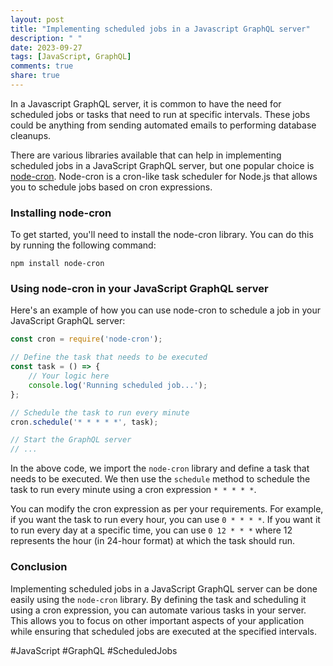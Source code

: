 ```yaml
---
layout: post
title: "Implementing scheduled jobs in a Javascript GraphQL server"
description: " "
date: 2023-09-27
tags: [JavaScript, GraphQL]
comments: true
share: true
---
```


In a Javascript GraphQL server, it is common to have the need for scheduled jobs or tasks that need to run at specific intervals. These jobs could be anything from sending automated emails to performing database cleanups.

There are various libraries available that can help in implementing scheduled jobs in a JavaScript GraphQL server, but one popular choice is [node-cron](https://www.npmjs.com/package/node-cron). Node-cron is a cron-like task scheduler for Node.js that allows you to schedule jobs based on cron expressions.

### Installing node-cron

To get started, you'll need to install the node-cron library. You can do this by running the following command:

```shell
npm install node-cron
```

### Using node-cron in your JavaScript GraphQL server

Here's an example of how you can use node-cron to schedule a job in your JavaScript GraphQL server:

```javascript
const cron = require('node-cron');

// Define the task that needs to be executed
const task = () => {
    // Your logic here
    console.log('Running scheduled job...');
};

// Schedule the task to run every minute
cron.schedule('* * * * *', task);

// Start the GraphQL server
// ...
```

In the above code, we import the `node-cron` library and define a task that needs to be executed. We then use the `schedule` method to schedule the task to run every minute using a cron expression `* * * * *`.

You can modify the cron expression as per your requirements. For example, if you want the task to run every hour, you can use `0 * * * *`. If you want it to run every day at a specific time, you can use `0 12 * * *` where 12 represents the hour (in 24-hour format) at which the task should run.

### Conclusion

Implementing scheduled jobs in a JavaScript GraphQL server can be done easily using the `node-cron` library. By defining the task and scheduling it using a cron expression, you can automate various tasks in your server. This allows you to focus on other important aspects of your application while ensuring that scheduled jobs are executed at the specified intervals.

#JavaScript #GraphQL #ScheduledJobs